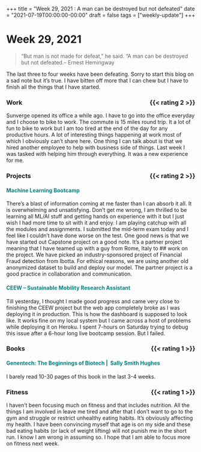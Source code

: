 +++
title = "Week 29, 2021 : A man can be destroyed but not defeated"
date = "2021-07-19T00:00:00-00:00"
draft = false
tags = ["weekly-update"]
+++

# Week 29, 2021

> “But man is not made for defeat,” he said. “A man can be destroyed but not defeated.– Ernest Hemingway

The last three to four weeks have been defeating. Sorry to start this blog on
a sad note but it’s true. I have bitten off more that I can chew but I have
to finish all the things that I have started.

### Work <span style="float: right;">{{< rating 2 >}}</span>
Sunverge opened its office a while ago. I have to go into the office everyday and I choose to bike to work. The commute is 15 miles round trip. It a lot of fun to bike to work but I am too tired at the end of the day for any
productive hours. A lot of interesting things happening at work most of which I obviously can’t share here. One thing I can talk about is that we hired another employee to help with business side of things. Last week I was tasked
with helping him through everything. It was a new experience for me.

### Projects <span style="float: right;">{{< rating 2 >}}</span>
####  <span style="color: teal">Machine Learning Bootcamp</span>
There’s a blast of information coming at me faster than I can absorb it all.
It is overwhelming and unsatisfying. Don’t get me wrong, I am thrilled to be
learning all ML/AI stuff and getting hands on experience with it but I just
wish I had more time to sit with it and enjoy. I am playing catchup with all
the modules and assignments. I submitted the mid-term exam today and I feel
like I couldn’t have done worse on the test.
One good news is that we have started out Capstone project on a good note.
It’s a partner project meaning that I have teamed up with a guy from Rome,
Italy to ## work on the project. We have picked an industry-sponsored project of
Financial Fraud detection from Ibotta. For ethical reasons, we are using
another old anonymized dataset to build and deploy our model. The partner
project is a good practice in collaboration and communication.

####  <span style="color: teal">CEEW – Sustainable Mobility Research Assistant</span>
Till yesterday, I thought I made good progress and came very close to
finishing the CEEW project but the web app completely broke as I was
deploying it in production. This is how the dashboard is supposed to look
like. It works fine on my local system but I came across a host of problems
while deploying it on Heroku. I spent 7-hours on Saturday trying to debug
this issue after a 6-hour long live bootcamp session. But I failed.

### Books <span style="float: right;">{{< rating 1 >}}</span>
####  <span style="color: teal">Genentech: The Beginnings of Biotech |  Sally Smith Hughes</span>
I barely read 10-30 pages of this book in the last 3-4 weeks.

### Fitness <span style="float: right;">{{< rating 1 >}}</span>
I haven’t been focusing much on fitness and that includes nutrition. All the
things I am involved in leave me tired and after that I don’t want to go to
the gym and struggle or restrict unhealthy eating habits. It’s obviously
affecting my health. I have been convincing myself that age is on my side and
these bad eating habits (or lack of weight lifting) will not punish me in the
short run. I know I am wrong in assuming so. I hope that I am able to focus
more on fitness next week.
